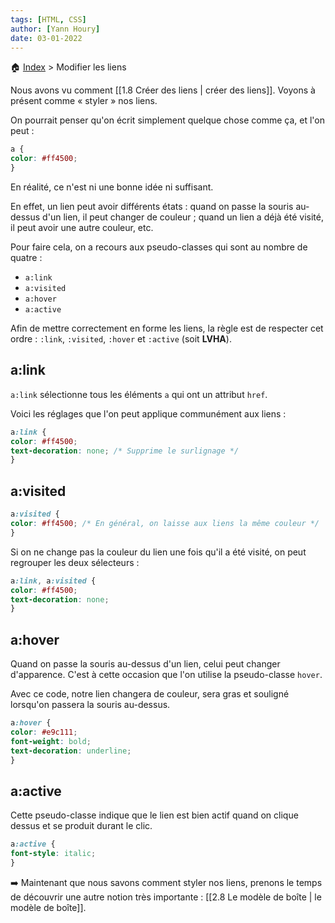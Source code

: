 ```yaml
---
tags: [HTML, CSS]
author: [Yann Houry]
date: 03-01-2022
---
```


🏠 [Index](https://github.com/YannHY/html-css-js/blob/main/index.md) > Modifier les liens

Nous avons vu comment [[1.8 Créer des liens | créer des liens]]. Voyons à présent comme « styler » nos liens.

On pourrait penser qu'on écrit simplement quelque chose comme ça, et l'on peut :

```CSS
a {
color: #ff4500;
}
```

En réalité, ce n'est ni une bonne idée ni suffisant.

En effet, un lien peut avoir différents états : quand on passe la souris au-dessus d'un lien, il peut changer de couleur ; quand un lien a déjà été visité, il peut avoir une autre couleur, etc.

Pour faire cela, on a recours aux pseudo-classes qui sont au nombre de quatre :

- `a:link`
- `a:visited`
- `a:hover`
- `a:active`

Afin de mettre correctement en forme les liens, la règle est de respecter cet ordre : `:link`, `:visited`, `:hover` et `:active` (soit **LVHA**).

## a:link
`a:link` sélectionne tous les éléments `a`  qui ont un attribut `href`.

Voici les réglages que l'on peut applique communément aux liens :

```CSS
a:link {
color: #ff4500;
text-decoration: none; /* Supprime le surlignage */
}
```

## a:visited
```CSS
a:visited {
color: #ff4500; /* En général, on laisse aux liens la même couleur */
}
```

Si on ne change pas la couleur du lien une fois qu'il a été visité, on peut regrouper les deux sélecteurs :

```CSS
a:link, a:visited {
color: #ff4500;
text-decoration: none;
}
```

## a:hover
Quand on passe la souris au-dessus d'un lien, celui peut changer d'apparence. C'est à cette occasion que l'on utilise la pseudo-classe `hover`.

Avec ce code, notre lien changera de couleur, sera gras et souligné lorsqu'on passera la souris au-dessus.

```CSS
a:hover {
color: #e9c111;
font-weight: bold;
text-decoration: underline;
}
```

## a:active
Cette pseudo-classe indique que le lien est bien actif quand on clique dessus et se produit durant le clic.

```CSS
a:active {
font-style: italic;
}
```

➡️ Maintenant que nous savons comment styler nos liens, prenons le temps de découvrir une autre notion très importante : [[2.8 Le modèle de boîte | le modèle de boîte]].
